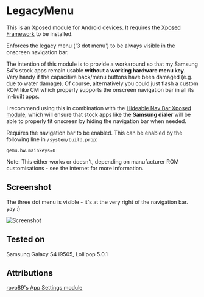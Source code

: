 LegacyMenu
==========

This is an Xposed module for Android devices. It requires the [Xposed Framework](http://forum.xda-developers.com/xposed/xposed-installer-versions-changelog-t2714053) to be installed.

Enforces the legacy menu ('3 dot menu') to be always visible in the onscreen navigation bar.

The intention of this module is to provide a workaround so that my Samsung S4's stock apps remain usable **without a working hardware menu key**. Very handy if the capacitive back/menu buttons have been damaged (e.g. due to water damage). Of course, alternatively you could just flash a custom ROM like CM which properly supports the onscreen navigation bar in all its in-built apps.

I recommend using this in combination with the [Hideable Nav Bar Xposed module](http://repo.xposed.info/module/ztc1997.hideablenavbar), which will ensure that stock apps like the **Samsung dialer** will be able to properly fit onscreen by hiding the navigation bar when needed.

Requires the navigation bar to be enabled. This can be enabled by the following line in `/system/build.prop`:

    qemu.hw.mainkeys=0

Note: This either works or doesn't, depending on manufacturer ROM customisations - see the internet for more information.

## Screenshot

The three dot menu is visible - it's at the very right of the navigation bar. yay :)

![Screenshot](https://dl2.pushbulletusercontent.com/yj6HryeS3C9xoLifoR8OFTdOPJLnsvxO/Screenshot_2015-11-17-21-12-52.png)

## Tested on
Samsung Galaxy S4 i9505, Lollipop 5.0.1

## Attributions
[rovo89's App Settings module](https://github.com/rovo89/XposedAppSettings)

